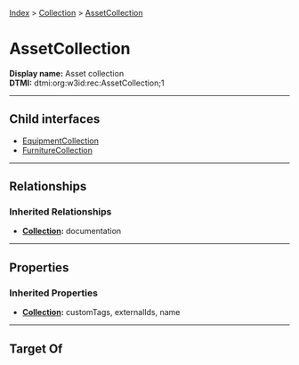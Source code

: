 [Index](../../Index.md) > [Collection](../Collection.md) > [AssetCollection](#)
# AssetCollection

**Display name:** Asset collection<br />
**DTMI:** dtmi:org:w3id:rec:AssetCollection;1

---

## Child interfaces
* [EquipmentCollection](EquipmentCollection/EquipmentCollection.md)
* [FurnitureCollection](FurnitureCollection.md)

---

## Relationships
### Inherited Relationships
* **[Collection](../Collection.md):** documentation

---

## Properties
### Inherited Properties
* **[Collection](../Collection.md):** customTags, externalIds, name

---

## Target Of
